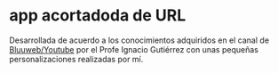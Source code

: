 # app acortadoda de URL
Desarrollada de acuerdo a los conocimientos adquiridos en el canal de [Bluuweb/Youtube](https://www.youtube.com/watch?v=xkHyM-K3Cd8&t=250s) por el Profe Ignacio Gutiérrez con unas pequeñas personalizaciones realizadas por mí.
